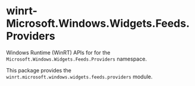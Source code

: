 <!-- warning: Please don't edit this file. It was automatically generated. -->

# winrt-Microsoft.Windows.Widgets.Feeds.Providers

Windows Runtime (WinRT) APIs for for the `Microsoft.Windows.Widgets.Feeds.Providers` namespace.

This package provides the `winrt.microsoft.windows.widgets.feeds.providers` module.
